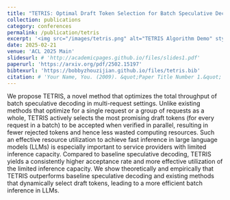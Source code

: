 ```yaml
---
title: "TETRIS: Optimal Draft Token Selection for Batch Speculative Decoding"
collection: publications
category: conferences
permalink: /publication/tetris
excerpt: '<img src="/images/tetris.png" alt="TETRIS Algorithm Demo" style="width: 100%; height: auto; margin: 1px auto; display: block; border-radius: 8px;">'
date: 2025-02-21
venue: 'ACL 2025 Main'
slidesurl: # 'http://academicpages.github.io/files/slides1.pdf'
paperurl: 'https://arxiv.org/pdf/2502.15197'
bibtexurl: 'https://bobbyzhouzijian.github.io/files/tetris.bib'
citation: # 'Your Name, You. (2009). &quot;Paper Title Number 1.&quot; <i>Journal 1</i>. 1(1).'
---
```

We propose TETRIS, a novel method that optimizes the total throughput of batch speculative decoding in multi-request settings. Unlike existing methods that optimize for a single request or a group of requests as a whole, TETRIS actively selects the most promising draft tokens (for every request in a batch) to be accepted when verified in parallel, resulting in fewer rejected tokens and hence less wasted computing resources. Such an effective resource utilization to achieve fast inference in large language models (LLMs) is especially important to service providers with limited inference capacity. Compared to baseline speculative decoding, TETRIS yields a consistently higher acceptance rate and more effective utilization of the limited inference capacity. We show theoretically and empirically that TETRIS outperforms baseline speculative decoding and existing methods that dynamically select draft tokens, leading to a more efficient batch inference in LLMs.

